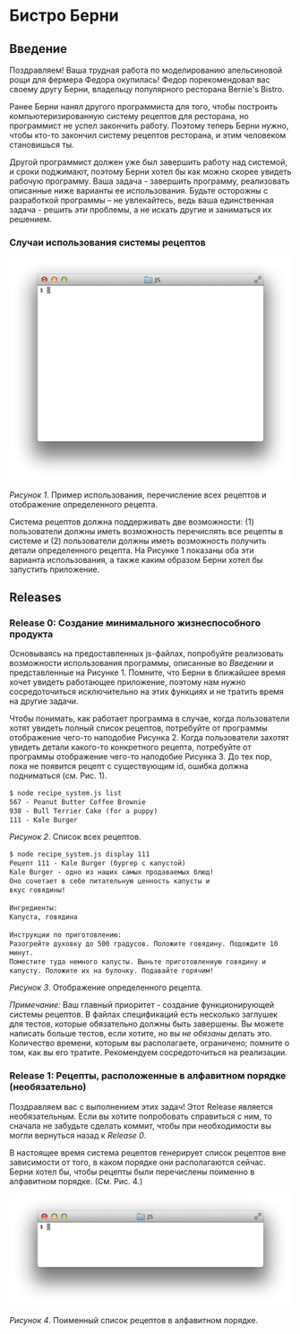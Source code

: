 # Бистро Берни

## Введение
Поздравляем! Ваша трудная работа по моделированию апельсиновой рощи для фермера Федора окупилась! Федор порекомендовал вас своему другу Берни, владельцу популярного ресторана Bernie's Bistro.

Ранее Берни нанял другого программиста для того, чтобы построить компьютеризированную систему рецептов для ресторана, но программист не успел закончить работу. Поэтому теперь Берни нужно, чтобы кто-то закончил систему рецептов ресторана, и этим человеком становишься ты.

Другой программист должен уже был завершить работу над системой, и сроки поджимают, поэтому Берни хотел бы как можно скорее увидеть рабочую программу. Ваша задача - завершить программу, реализовать описанные ниже варианты ее использования. Будьте осторожны с разработкой программы – не увлекайтесь, ведь ваша единственная задача - решить *эти* проблемы, а не искать другие и заниматься их решением.

### Случаи использования системы рецептов
![требуемые варианты использования](readme-assets/required-animation.gif)


*Рисунок 1*. Пример использования, перечисление всех рецептов и отображение определенного рецепта.

Система рецептов должна поддерживать две возможности: (1) пользователи должны иметь возможность перечислять все рецепты в системе и (2) пользователи должны иметь возможность получить детали определенного рецепта. На Рисунке 1 показаны оба эти варианта использования, а также каким образом Берни хотел бы запустить приложение.

## Releases

### Release 0: Создание минимального жизнеспособного продукта
Основываясь на предоставленных js-файлах, попробуйте реализовать возможности использования программы, описанные во *Введении* и представленные на Рисунке 1. Помните, что Берни в ближайшее время хочет увидеть работающее приложение, поэтому нам нужно сосредоточиться исключительно на этих функциях и не тратить время на другие задачи.

Чтобы понимать, как работает программа в случае, когда пользователи хотят увидеть полный список рецептов, потребуйте от программы отображение чего-то наподобие Рисунка 2. Когда пользователи захотят увидеть детали какого-то конкретного рецепта, потребуйте от программы отображение чего-то наподобие Рисунка 3. До тех пор, пока не появится рецепт с существующим id, ошибка должна подниматься (см. Рис. 1).

```
$ node ​​recipe_system.js list
567 - Peanut Butter Coffee Brownie
938 - Bull Terrier Cake (for a puppy)
111 - Kale Burger
```

*Рисунок 2*. Список всех рецептов.


```
$ node ​​recipe_system.js display 111
Рецепт 111 - Kale Burger (бургер с капустой)
Kale Burger - одно из наших самых продаваемых блюд!
Оно сочетает в себе питательную ценность капусты и
вкус говядины!

Ингредиенты:
Капуста, говядина

Инструкции по приготовлению:
Разогрейте духовку до 500 градусов. Положите говядину. Подождите 10 минут.
Поместите туда немного капусты. Выньте приготовленную говядину и капусту. Положите их на булочку. Подавайте горячим!
```

*Рисунок 3*. Отображение определенного рецепта.

*Примечание:* Ваш главный приоритет - создание функционирующей системы рецептов. В файлах спецификаций есть несколько заглушек для тестов, которые обязательно должны быть завершены. Вы можете написать больше тестов, если хотите, но вы *не обязаны* делать это. Количество времени, которым вы располагаете, ограничено; помните о том, как вы его тратите. Рекомендуем сосредоточиться на реализации.

### Release 1: Рецепты, расположенные в алфавитном порядке (необязательно)
Поздравляем вас с выполнением этих задач! Этот Release является необязательным. Если вы хотите попробовать справиться с ним, то сначала не забудьте сделать коммит, чтобы при необходимости вы могли вернуться назад к *Release 0*.

В настоящее время система рецептов генерирует список рецептов вне зависимости от того, в каком порядке они располагаются сейчас. Берни хотел бы, чтобы рецепты были перечислены поименно в алфавитном порядке. (См. Рис. 4.)

![дополнительная функция анимации](readme-assets/optional-animation.gif)


*Рисунок 4*. Поименный список рецептов в алфавитном порядке.
